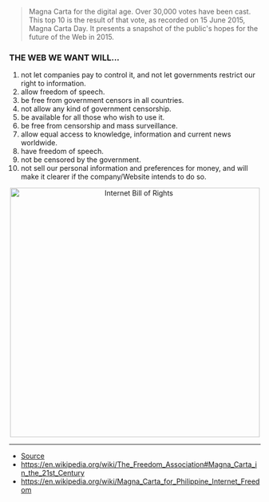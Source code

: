 > Magna Carta for the digital age. Over 30,000 votes have been cast. This top 10 is the result of that vote, as recorded on 15 June 2015, Magna Carta Day. It presents a snapshot of the public's hopes for the future of the Web in 2015.

### THE WEB WE WANT WILL...

1. not let companies pay to control it, and not let governments restrict our right to information.
2. allow freedom of speech.
3. be free from government censors in all countries.
4. not allow any kind of government censorship.
5. be available for all those who wish to use it.
6. be free from censorship and mass surveillance.
7. allow equal access to knowledge, information and current news worldwide.
8. have freedom of speech.
9. not be censored by the government.
10. not sell our personal information and preferences for money, and will make it clearer if the company/Website intends to do so.

<p align="center">
<a href="https://cdn.rawgit.com/MaxMillion/mathewtyler/gh-pages/img/resources/Internet-Magna-Carta/Internet-Bill-Of-Rights.jpg#324642e20f4c148a32edc97663ae5c606edd74d5" title="Internet Bill of Rights"><img height="500px" align="center" src="https://cdn.rawgit.com/MaxMillion/mathewtyler/gh-pages/img/resources/Internet-Magna-Carta/Internet-Bill-Of-Rights.jpg#324642e20f4c148a32edc97663ae5c606edd74d5" alt="Internet Bill of Rights" /></a>
</p>

---

* [Source](http://dlike.co/duHoPQ1)
* https://en.wikipedia.org/wiki/The_Freedom_Association#Magna_Carta_in_the_21st_Century
* https://en.wikipedia.org/wiki/Magna_Carta_for_Philippine_Internet_Freedom
